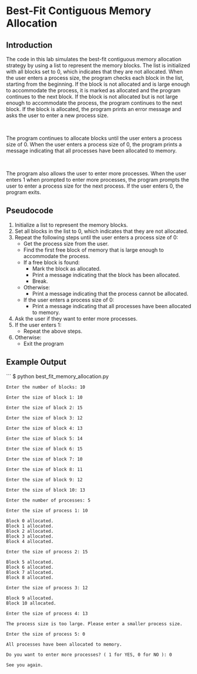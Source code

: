 <h1>Best-Fit Contiguous Memory Allocation</h1>

<h2>Introduction</h2>
<p>The code in this lab simulates the best-fit contiguous memory allocation strategy by using a list to represent the memory blocks. The list is initialized with all blocks set to 0, which indicates that they are not allocated. When the user enters a process size, the program checks each block in the list, starting from the beginning. If the block is not allocated and is large enough to accommodate the process, it is marked as allocated and the program continues to the next block. If the block is not allocated but is not large enough to accommodate the process, the program continues to the next block. If the block is allocated, the program prints an error message and asks the user to enter a new process size.</p>
<br>
<p>The program continues to allocate blocks until the user enters a process size of 0. When the user enters a process size of 0, the program prints a message indicating that all processes have been allocated to memory.</p>
<br>
<p>The program also allows the user to enter more processes. When the user enters 1 when prompted to enter more processes, the program prompts the user to enter a process size for the next process. If the user enters 0, the program exits.</p>

<h2>Pseudocode</h2>
<ol>
    <li>Initialize a list to represent the memory blocks.</li>
    <li>Set all blocks in the list to 0, which indicates that they are not allocated.</li>
    <li>
        Repeat the following steps until the user enters a process size of 0:
        <ul>
            <li>Get the process size from the user.</li>
            <li>Find the first free block of memory that is large enough to accommodate the process.</li>
            <li> 
                If a free block is found:
                <ul>
                    <li>Mark the block as allocated.</li>
                    <li>Print a message indicating that the block has been allocated.</li>
                    <li>Break.</li>
                </ul>
            </li>
            <li>
                Otherwise:
                <ul>
                    <li>Print a message indicating that the process cannot be allocated.</li>
                </ul>
            </li>
            <li>
                If the user enters a process size of 0:
                <ul>
                    <li>Print a message indicating that all processes have been allocated to memory.</li>
                </ul>
            </li>
        </ul>
    </li>
    <li>Ask the user if they want to enter more processes.</li>
    <li>
        If the user enters 1:
        <ul>
            <li>Repeat the above steps.</li>
        </ul>
    </li>
    <li>
        Otherwise:
        <ul>
            <li>Exit the program</li>
        </ul>
    </li>
</ol>    

<h2>Example Output</h2>
```
    $ python best_fit_memory_allocation.py

    Enter the number of blocks: 10

    Enter the size of block 1: 10

    Enter the size of block 2: 15

    Enter the size of block 3: 12

    Enter the size of block 4: 13

    Enter the size of block 5: 14

    Enter the size of block 6: 15

    Enter the size of block 7: 10

    Enter the size of block 8: 11

    Enter the size of block 9: 12

    Enter the size of block 10: 13

    Enter the number of processes: 5

    Enter the size of process 1: 10

    Block 0 allocated.
    Block 1 allocated.
    Block 2 allocated.
    Block 3 allocated.
    Block 4 allocated.

    Enter the size of process 2: 15

    Block 5 allocated.
    Block 6 allocated.
    Block 7 allocated.
    Block 8 allocated.

    Enter the size of process 3: 12

    Block 9 allocated.
    Block 10 allocated.

    Enter the size of process 4: 13

    The process size is too large. Please enter a smaller process size.

    Enter the size of process 5: 0

    All processes have been allocated to memory.

    Do you want to enter more processes? ( 1 for YES, 0 for NO ): 0

    See you again.